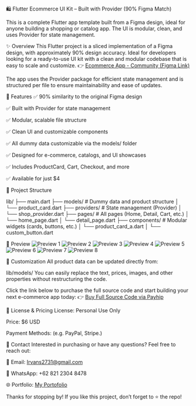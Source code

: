 🛍️ Flutter Ecommerce UI Kit – Built with Provider (90% Figma Match)

This is a complete Flutter app template built from a Figma design, ideal for anyone building a shopping or catalog app. The UI is modular, clean, and uses Provider for state management.


✨ Overview
This Flutter project is a sliced implementation of a Figma design, with approximately 90% design accuracy. Ideal for developers looking for a ready-to-use UI kit with a clean and modular codebase that is easy to scale and customize.
👉 [Ecommerce App - Community (Figma Link)](https://www.figma.com/design/1SmL053uWOgP3pg6V5rHV8/Ecommerce-App--Community-?m=auto&t=DhlpU90Vo3wq79sK-1)

The app uses the Provider package for efficient state management and is structured per file to ensure maintainability and ease of updates.

🚀 Features
✅ 90% similarity to the original Figma design

✅ Built with Provider for state management

✅ Modular, scalable file structure

✅ Clean UI and customizable components

✅ All dummy data customizable via the models/ folder

✅ Designed for e-commerce, catalogs, and UI showcases

✅ Includes ProductCard, Cart, Checkout, and more

✅ Available for just $4

📂 Project Structure

lib/
├── main.dart
├── models/         # Dummy data and product structure
│   └── product_card.dart
├── providers/      # State management (Provider)
│   └── shop_provider.dart
├── pages/          # All pages (Home, Detail, Cart, etc.)
│   └── home_page.dart
│   └── detail_page.dart
├── components/     # Modular widgets (cards, buttons, etc.)
│   └── product_card_a.dart
│   └── custom_button.dart


📸 Preview
![Preview 1](assets/preview/Preview1.jpeg)
![Preview 2](assets/preview/Preview2.jpeg)
![Preview 3](assets/preview/Preview3.jpeg)
![Preview 4](assets/preview/Preview4.jpeg)
![Preview 5](assets/preview/Preview5.jpeg)
![Preview 6](assets/preview/Preview6.jpeg)
![Preview 7](assets/preview/Preview7.jpeg)
![Preview 8](assets/preview/Preview8.jpeg)


🔧 Customization
All product data can be updated directly from:


lib/models/
You can easily replace the text, prices, images, and other properties without restructuring the code.

Click the link below to purchase the full source code and start building your next e-commerce app today:
👉 [Buy Full Source Code via Payhip](https://payhip.com/b/3FIl4)

🛒 License & Pricing
License: Personal Use Only

Price: $6 USD

Payment Methods: (e.g. PayPal, Stripe.)

📩 Contact
Interested in purchasing or have any questions?
Feel free to reach out:

📧 Email: Irvans2731@gmail.com

💬 WhatsApp: +62 821 2304 8478

🌐 Portfolio: [My Portofolio](https://www.andriirvansyah.vercel.app)

Thanks for stopping by!
If you like this project, don’t forget to ⭐ the repo!
